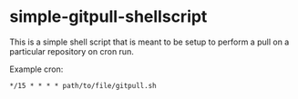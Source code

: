 simple-gitpull-shellscript
==========================

This is a simple shell script that is meant to be setup to perform a pull on a particular repository on cron run. 

Example cron:  
```
*/15 * * * * path/to/file/gitpull.sh
```